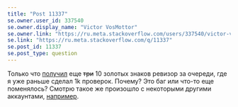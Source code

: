 ```yaml
---
title: "Post 11337"
se.owner.user_id: 337540
se.owner.display_name: "Victor VosMottor"
se.owner.link: "https://ru.meta.stackoverflow.com/users/337540/victor-vosmottor"
se.link: "https://ru.meta.stackoverflow.com/q/11337"
se.post_id: 11337
se.post_type: question
---
```

<p>Только что <a href="https://ru.stackoverflow.com/help/badges/83/steward?userid=337540">получил</a> еще <s>три</s> 10 золотых знаков ревизор за очереди, где я уже раньше сделал 1k проверок. Почему? Это баг или что-то еще поменялось? Смотрю такое же произошло с некоторыми другими аккаунтами, <a href="https://ru.stackoverflow.com/users/178576/aleksandr-barakin?tab=activity">например</a>.</p>
